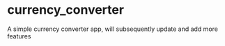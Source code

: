 # currency_converter
 A simple currency converter app, will subsequently update and add more features
